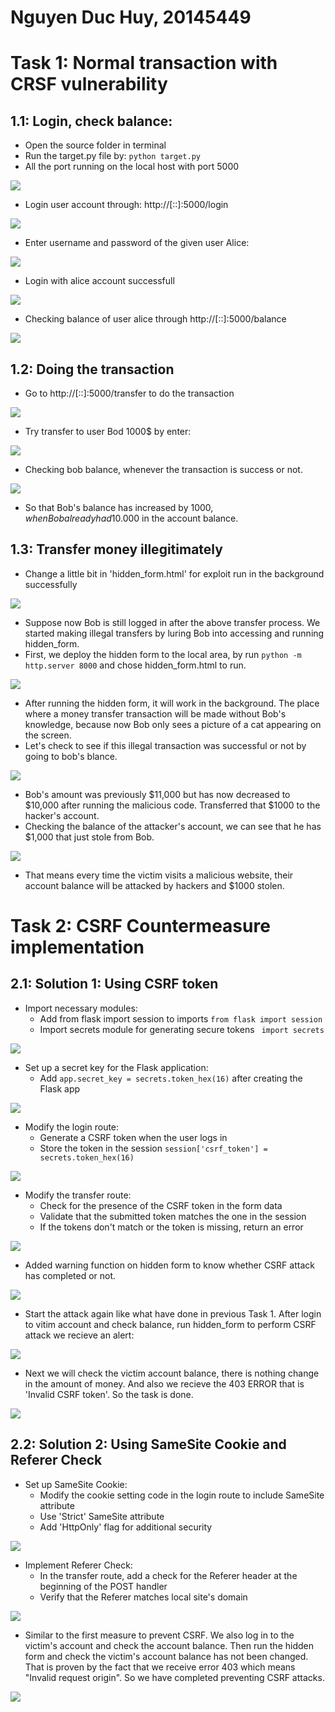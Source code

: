 <h1>Nguyen Duc Huy, 20145449</h1>

# Task 1: Normal transaction with CRSF vulnerability
## 1.1: Login, check balance:
- Open the source folder in terminal
- Run the target.py file by: ```python target.py```
- All the port running on the local host with port 5000
  
![](https://github.com/noiseandsmke/security-ex/blob/main/CSRF/img/running_target.jpg)

- Login user account through: http://[::]:5000/login
  
![](https://github.com/noiseandsmke/security-ex/blob/main/CSRF/img/login_page.jpg)

- Enter username and password of the given user Alice:
  
![](https://github.com/noiseandsmke/security-ex/blob/main/CSRF/img/login_alice.jpg)

- Login with alice account successfull
  
![](https://github.com/noiseandsmke/security-ex/blob/main/CSRF/img/logged_alice.jpg)

- Checking balance of user alice through http://[::]:5000/balance
  
![](https://github.com/noiseandsmke/security-ex/blob/main/CSRF/img/alice_balance.jpg)

## 1.2: Doing the transaction
- Go to http://[::]:5000/transfer to do the transaction
  
![](https://github.com/noiseandsmke/security-ex/blob/main/CSRF/img/alice_transfer.jpg)

- Try transfer to user Bod 1000$ by enter:
  
![](https://github.com/noiseandsmke/security-ex/blob/main/CSRF/img/alice_transfer_bob.jpg)

- Checking bob balance, whenever the transaction is success or not.
  
![](https://github.com/noiseandsmke/security-ex/blob/main/CSRF/img/bob_balance.jpg)

- So that Bob's balance has increased by 1000$, when Bob already had 10.000$ in the account balance.
## 1.3: Transfer money illegitimately
- Change a little bit in 'hidden_form.html' for exploit run in the background successfully
  
![](https://github.com/noiseandsmke/security-ex/blob/main/CSRF/img/hidden_form_change.jpg)

- Suppose now Bob is still logged in after the above transfer process. We started making illegal transfers by luring Bob into accessing and running hidden_form.
- First, we deploy the hidden form to the local area, by run ```python -m http.server 8000``` and chose hidden_form.html to run.
  
![](https://github.com/noiseandsmke/security-ex/blob/main/CSRF/img/hidden_form_run.jpg)

- After running the hidden form, it will work in the background. The place where a money transfer transaction will be made without Bob's knowledge, because now Bob only sees a picture of a cat appearing on the screen.
- Let's check to see if this illegal transaction was successful or not by going to bob's blance.
  
![](https://github.com/noiseandsmke/security-ex/blob/main/CSRF/img/bob_balance_hacked.jpg)

- Bob's amount was previously $11,000 but has now decreased to $10,000 after running the malicious code. Transferred that $1000 to the hacker's account.
- Checking the balance of the attacker's account, we can see that he has $1,000 that just stole from Bob.
  
![](https://github.com/noiseandsmke/security-ex/blob/main/CSRF/img/attacker_balance.jpg)

- That means every time the victim visits a malicious website, their account balance will be attacked by hackers and $1000 stolen.
# Task 2: CSRF Countermeasure implementation

## 2.1: Solution 1: Using CSRF token
- Import necessary modules:
    - Add from flask import session to imports ```from flask import session```
    - Import secrets module for generating secure tokens ``` import secrets```

![](https://github.com/noiseandsmke/security-ex/blob/main/CSRF/img/import.jpg)

- Set up a secret key for the Flask application:
    - Add ```app.secret_key = secrets.token_hex(16)``` after creating the Flask app

![](https://github.com/noiseandsmke/security-ex/blob/main/CSRF/img/secret_session_key.jpg)

- Modify the login route:
    - Generate a CSRF token when the user logs in
    - Store the token in the session ```session['csrf_token'] = secrets.token_hex(16)```

![](https://github.com/noiseandsmke/security-ex/blob/main/CSRF/img/login_generate_token.jpg)

- Modify the transfer route:
    - Check for the presence of the CSRF token in the form data
    - Validate that the submitted token matches the one in the session
    - If the tokens don't match or the token is missing, return an error

![](https://github.com/noiseandsmke/security-ex/blob/main/CSRF/img/transfer_check_token.jpg)

- Added warning function on hidden form to know whether CSRF attack has completed or not.

![](https://github.com/noiseandsmke/security-ex/blob/main/CSRF/img/hidden_form_update.jpg)

- Start the attack again like what have done in previous Task 1. After login to vitim account and check balance, run hidden_form to perform CSRF attack we recieve an alert:

![](https://github.com/noiseandsmke/security-ex/blob/main/CSRF/img/hidden_form_alert.jpg)

- Next we will check the victim account balance, there is nothing change in the amount of money. And also we recieve the 403 ERROR that is 'Invalid CSRF token'. So the task is done.

![](https://github.com/noiseandsmke/security-ex/blob/main/CSRF/img/transfer_403_error.jpg)

## 2.2: Solution 2: Using SameSite Cookie and Referer Check
- Set up SameSite Cookie:
    - Modify the cookie setting code in the login route to include SameSite attribute
    - Use 'Strict' SameSite attribute
    - Add 'HttpOnly' flag for additional security

![](https://github.com/noiseandsmke/security-ex/blob/main/CSRF/img/samesite.jpg)

- Implement Referer Check:
    - In the transfer route, add a check for the Referer header at the beginning of the POST handler
    - Verify that the Referer matches local site's domain

![](https://github.com/noiseandsmke/security-ex/blob/main/CSRF/img/referer_add.jpg)

- Similar to the first measure to prevent CSRF. We also log in to the victim's account and check the account balance. Then run the hidden form and check the victim's account balance has not been changed. That is proven by the fact that we receive error 403 which means "Invalid request origin". So we have completed preventing CSRF attacks.

![](https://github.com/noiseandsmke/security-ex/blob/main/CSRF/img/samesite_403_error.jpg)
